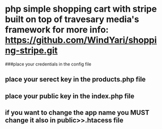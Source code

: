 # php simple shopping cart with stripe built on top of travesary media's framework for more info: https://github.com/WindYari/shopping-stripe.git

###place your credentials in the config file

## place your serect key in the products.php file

## place your public key in the index.php file  

## if you want to change the app name you **MUST** change it also in public>>.htacess file 




